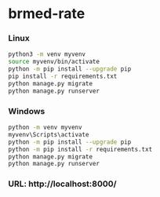 # brmed-rate

### Linux
```bash
python3 -m venv myvenv
source myvenv/bin/activate
python -m pip install --upgrade pip
pip install -r requirements.txt
python manage.py migrate
python manage.py runserver
```

### Windows
```bash
python -m venv myvenv
myvenv\Scripts\activate
python -m pip install --upgrade pip
python -m pip install -r requirements.txt
python manage.py migrate
python manage.py runserver
```

### URL: http://localhost:8000/
